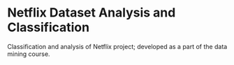 # Netflix Dataset Analysis and Classification
 Classification and analysis of Netflix project; developed as a part of the data mining course.
